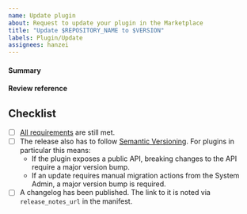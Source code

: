 ```yaml
---
name: Update plugin
about: Request to update your plugin in the Marketplace
title: "Update $REPOSITORY_NAME to $VERSION"
labels: Plugin/Update
assignees: hanzei
---
```


<!--
Thank you very much for continuing to develop and maintain your plugin. It will go through a review process to make sure all requirements are still met since the last release.
-->

#### Summary
<!--
Are there any notable changes since the last release?
-->

#### Review reference
<!--
Please link to an open source repository and release that should be used for review. As Mattermost code reviews and builds all plugins itself when listing in the Marketplace, the link cannot point at an already built plugin.
-->

## Checklist

- [ ] [All requirements](https://developers.mattermost.com/extend/plugins/community-plugin-marketplace/#requirements-for-adding-community-plugin-to-the-marketplace) are still met.
- [ ] The release also has to follow [Semantic Versioning](https://semver.org/). For plugins in particular this means:
  - If the plugin exposes a public API, breaking changes to the API require a major version bump.
  - If an update requires manual migration actions from the System Admin, a major version bump is required.
- [ ] A changelog has been published. The link to it is noted via `release_notes_url` in the manifest.
